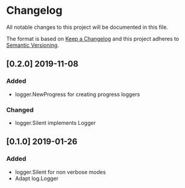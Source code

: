 # Changelog
All notable changes to this project will be documented in this file.

The format is based on [Keep a Changelog](http://keepachangelog.com/en/1.0.0/)
and this project adheres to [Semantic Versioning](http://semver.org/spec/v2.0.0.html).

## [0.2.0] 2019-11-08
### Added

- logger.NewProgress for creating progress loggers

### Changed

- logger.Silent implements Logger


## [0.1.0] 2019-01-26
### Added

- logger.Silent for non verbose modes
- Adapt log.Logger
